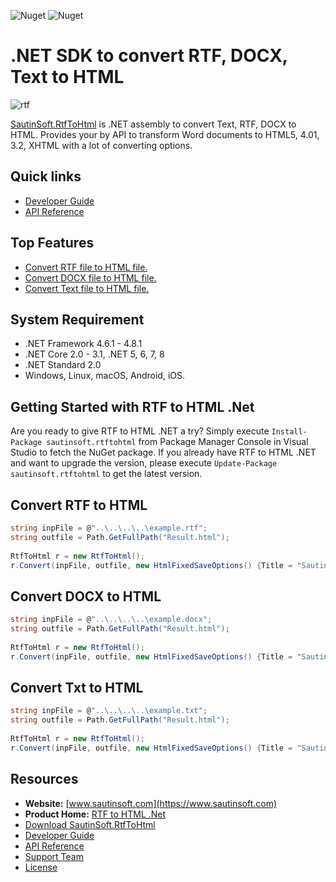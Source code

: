 ![Nuget](https://img.shields.io/nuget/v/sautinsoft.rtftohtml) ![Nuget](https://img.shields.io/nuget/dt/sautinsoft.rtftohtml) 
# .NET SDK to convert RTF, DOCX, Text to HTML

![rtf](https://camo.githubusercontent.com/bda56ed9c685aa63d9b07328b561f435b91dee56260cf7cc71ef343e5fbbba23/68747470733a2f2f6769746875622d70726f64756374696f6e2d757365722d61737365742d3632313064662e73332e616d617a6f6e6177732e636f6d2f37393833373936332f3233393136393932362d32643836633766342d346139362d343566312d616465622d3332663439633638363836662e706e67)

[SautinSoft.RtfToHtml](https://sautinsoft.com/products/rtf-to-html/) is .NET assembly to convert Text, RTF, DOCX to HTML. Provides your by API to transform Word documents to HTML5, 4.01, 3.2, XHTML with a lot of converting options.

## Quick links

+ [Developer Guide](https://sautinsoft.com/products/rtf-to-html/help/net/)
+ [API Reference](https://sautinsoft.com/products/rtf-to-html/help/net/api-reference/html/N_SautinSoft_RtfToHtml.htm)

## Top Features

+ [Convert RTF file to HTML file.](https://sautinsoft.com/products/rtf-to-html/help/net/developer-guide/convert-rtf-to-html-csharp-vb-net.php)
+ [Convert DOCX file to HTML file.](https://sautinsoft.com/products/rtf-to-html/help/net/developer-guide/convert-docx-to-html-csharp-vb-net.php)
+ [Convert Text file to HTML file.](https://sautinsoft.com/products/rtf-to-html/help/net/developer-guide/convert-text-to-html-csharp-vb-net.php)

## System Requirement

* .NET Framework 4.6.1 - 4.8.1
* .NET Core 2.0 - 3.1, .NET 5, 6, 7, 8
* .NET Standard 2.0
* Windows, Linux, macOS, Android, iOS.

## Getting Started with RTF to HTML .Net

Are you ready to give RTF to HTML .NET a try? Simply execute `Install-Package sautinsoft.rtftohtml` from Package Manager Console in Visual Studio to fetch the NuGet package. If you already have RTF to HTML .NET and want to upgrade the version, please execute `Update-Package sautinsoft.rtftohtml` to get the latest version.

## Convert RTF to HTML

```csharp
string inpFile = @"..\..\..\..\example.rtf";
string outfile = Path.GetFullPath("Result.html");
            
RtfToHtml r = new RtfToHtml();
r.Convert(inpFile, outfile, new HtmlFixedSaveOptions() {Title = "SautinSoft Example." });
```
## Convert DOCX to HTML

```csharp
string inpFile = @"..\..\..\..\example.docx";
string outfile = Path.GetFullPath("Result.html");
            
RtfToHtml r = new RtfToHtml();
r.Convert(inpFile, outfile, new HtmlFixedSaveOptions() {Title = "SautinSoft Example." });
```

## Convert Txt to HTML

```csharp
string inpFile = @"..\..\..\..\example.txt";
string outfile = Path.GetFullPath("Result.html");
            
RtfToHtml r = new RtfToHtml();
r.Convert(inpFile, outfile, new HtmlFixedSaveOptions() {Title = "SautinSoft Example." });

```

## Resources

+ **Website:** [www.sautinsoft.com](https://www.sautinsoft.com)
+ **Product Home:** [RTF to HTML .Net](https://sautinsoft.com/products/rtf-to-html/)
+ [Download SautinSoft.RtfToHtml](https://sautinsoft.com/products/rtf-to-html/download.php)
+ [Developer Guide](https://sautinsoft.com/products/rtf-to-html/help/net/)
+ [API Reference](https://sautinsoft.com/products/rtf-to-html/help/net/api-reference/html/N_SautinSoft_RtfToHtml.htm)
+ [Support Team](https://sautinsoft.com/support.php)
+ [License](https://sautinsoft.com/products/rtf-to-html/help/net/getting-started/agreement.php)
